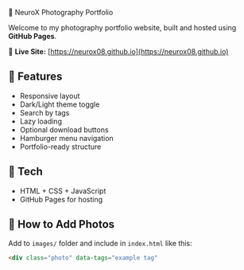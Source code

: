 
 📸 NeuroX Photography Portfolio

Welcome to my photography portfolio website, built and hosted using **GitHub Pages**.

🔗 **Live Site:** [https://neurox08.github.io](https://neurox08.github.io)

## 🎯 Features

- Responsive layout
- Dark/Light theme toggle
- Search by tags
- Lazy loading
- Optional download buttons
- Hamburger menu navigation
- Portfolio-ready structure

## 🧰 Tech

- HTML + CSS + JavaScript
- GitHub Pages for hosting

## 📁 How to Add Photos

Add to `images/` folder and include in `index.html` like this:

```html
<div class="photo" data-tags="example tag"
